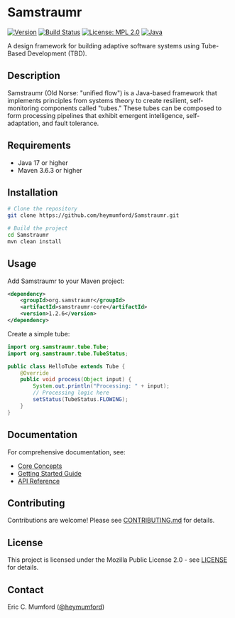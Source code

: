 # Samstraumr

[![Version](https://img.shields.io/badge/version-1.2.8-blue)](https://github.com/heymumford/Samstraumr/releases) [![Build Status](https://github.com/heymumford/Samstraumr/actions/workflows/samstraumr-pipeline.yml/badge.svg)](https://github.com/heymumford/Samstraumr/actions/workflows/samstraumr-pipeline.yml) [![License: MPL 2.0](https://img.shields.io/badge/License-MPL%202.0-brightgreen.svg)](https://opensource.org/licenses/MPL-2.0) [![Java](https://img.shields.io/badge/Java-17%2B-orange)](https://openjdk.java.net/projects/jdk/17/)

A design framework for building adaptive software systems using Tube-Based Development (TBD).

## Description

Samstraumr (Old Norse: "unified flow") is a Java-based framework that implements principles from systems theory to create resilient, self-monitoring components called "tubes." These tubes can be composed to form processing pipelines that exhibit emergent intelligence, self-adaptation, and fault tolerance.

## Requirements

- Java 17 or higher
- Maven 3.6.3 or higher

## Installation

```bash
# Clone the repository
git clone https://github.com/heymumford/Samstraumr.git

# Build the project
cd Samstraumr
mvn clean install
```

## Usage

Add Samstraumr to your Maven project:

```xml
<dependency>
    <groupId>org.samstraumr</groupId>
    <artifactId>samstraumr-core</artifactId>
    <version>1.2.6</version>
</dependency>
```

Create a simple tube:

```java
import org.samstraumr.tube.Tube;
import org.samstraumr.tube.TubeStatus;

public class HelloTube extends Tube {
    @Override
    public void process(Object input) {
        System.out.println("Processing: " + input);
        // Processing logic here
        setStatus(TubeStatus.FLOWING);
    }
}
```

## Documentation

For comprehensive documentation, see:

- [Core Concepts](./docs/concepts/core-concepts.md)
- [Getting Started Guide](./docs/guides/getting-started.md)
- [API Reference](./docs/reference/api-reference.md)

## Contributing

Contributions are welcome! Please see [CONTRIBUTING.md](./docs/contribution/contributing.md) for details.

## License

This project is licensed under the Mozilla Public License 2.0 - see [LICENSE](./LICENSE) for details.

## Contact

Eric C. Mumford ([@heymumford](https://github.com/heymumford))
